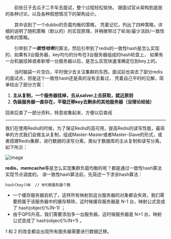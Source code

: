 &emsp;&emsp;前些日子去瓜子二手车去面试，整个过程轻松愉快。
跟面试官从架构到底层的各种讨论，以及各种假想情况下的架构设计。

&emsp;&emsp;其中谈到了一个dubbo的负载均衡的策略，
凭着记忆，列出了四种策略，详细的说明了随机策略（默认的）的实现原理，并稍微带过了轮询/最少活跃/一致性哈希的策略。

&emsp;&emsp;引申到了***一致性哈希***的算法，然后引申到了redis的一致性hash是怎么实现的，如果有3台服务器，key均匀的分布在3台服务器组成的hash轮盘上，
如果有一台机器挂掉或者新增一台服务器以后，是怎么实现快速准确定位到key上的。

&emsp;&emsp;当时脑袋一片空白，平时很少去关注集群的东西，面试前也突击了部分redis的面试点，但是这个一致性hash还是真的没有去看过，
凭着自己平时的见解，简单给出了部分方案：

1.  **主从复制，一个服务器挂掉，去从salver上去获取，就近原则**
1.  **伪装服务器一直存在，平稳迁移key去剩余的其他服务器（没理论经验）**

回来后查了一部分资料，特意收集起来，方便以后查阅

----

我们在使用Redis的时候，为了保证Redis的高可用，提高Redis的读写性能，最简单的方式我们会做主从复制，组成Master-Master或者Master-Slave的形式，或者搭建Redis集群，进行数据的读写分离，类似于数据库的主从复制和读写分离。如下所示：

![image](https://img-blog.csdn.net/20180313185756947?watermark/2/text/Ly9ibG9nLmNzZG4ubmV0L3UwMTA4NzA1MTg=/font/5a6L5L2T/fontsize/400/fill/I0JBQkFCMA==/dissolve/70)


**redis、memcache**等是怎么实现集群负载均衡的呢？都是通过一致性hash算法实现节点调度的。
讲一致性hash算法前，先简述一下求余hash算法：
~~~
hash(key)%N  // N代表服务器个数 
~~~
- 一个缓存服务器宕机了，这样所有映射到这台服务器的对象都会失效，我们需要把属于该服务器中的缓存移除，这时候缓存服务器是 N-1 台，映射公式变成了 hash(object)%(N-1) ；
- 由于QPS升高，我们需要添加多一台服务器，这时候服务器是 N+1 台，映射公式变成了 hash(object)%(N+1) 。

1 和 2 的改变都会出现所有服务器需要进行数据迁移。

